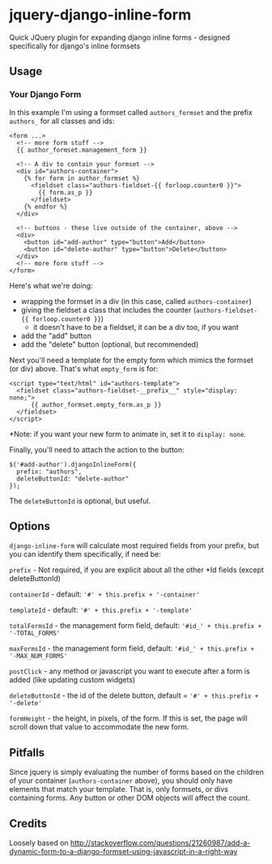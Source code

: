 # jquery-django-inline-form
Quick JQuery plugin for expanding django inline forms - designed specifically for django's inline formsets

## Usage

### Your Django Form

In this example I'm using a formset called `authors_formset` and the prefix `authors_` for all classes and ids:

    <form ...>
      <!-- more form stuff -->
      {{ author_formset.management_form }}

      <!-- A div to contain your formset -->
      <div id="authors-container">
        {% for form in author_formset %}
          <fieldset class="authors-fieldset-{{ forloop.counter0 }}">
            {{ form.as_p }}
          </fieldset>
        {% endfor %}
      </div>

      <!-- buttons - these live outside of the container, above -->
      <div>
        <button id="add-author" type="button">Add</button>
        <button id="delete-author" type="button">Delete</button>
      </div>
      <!-- more form stuff -->
    </form>
  
Here's what we're doing:

  - wrapping the formset in a div (in this case, called `authors-container`)
  - giving the fieldset a class that includes the counter (`authors-fieldset-{{ forloop.counter0 }}`)
    - it doesn't have to be a fieldset, it can be a div too, if you want
  - add the "add" button
  - add the "delete" button (optional, but recommended)
  
Next you'll need a template for the empty form which mimics the formset (or div) above. That's what `empty_form` is for:

    <script type="text/html" id="authors-template">
      <fieldset class="authors-fieldset-__prefix__" style="display: none;">
          {{ author_formset.empty_form.as_p }}
      </fieldset>
    </script>
  
*Note: if you want your new form to animate in, set it to `display: none`.

Finally, you'll need to attach the action to the button:

    $('#add-author').djangoInlineForm({
      prefix: "authors",
      deleteButtonId: "delete-author"
    });

The `deleteButtonId` is optional, but useful.

## Options

`django-inline-form` will calculate most required fields from your prefix, but you can identify them specifically, if need be:

`prefix` - Not required, if you are explicit about all the other *Id fields (except deleteButtonId)

`containerId` - default: `'#' + this.prefix + '-container'`

`templateId` - default: `'#' + this.prefix + '-template'`

`totalFormsId` - the management form field, default: `'#id_' + this.prefix + '-TOTAL_FORMS'`

`maxFormsId` - the management form field, default: `'#id_' + this.prefix + '-MAX_NUM_FORMS'`

`postClick` - any method or javascript you want to execute after a form is added (like updating custom widgets)

`deleteButtonId` - the id of the delete button, default = `'#' + this.prefix + '-delete'`

`formHeight` - the height, in pixels, of the form. If this is set, the page will scroll down that value to accommodate the new form.

## Pitfalls

Since jquery is simply evaluating the number of forms based on the children of your container (`authors-container` above), you should only have elements that match your template. That is, only formsets, or divs containing forms. Any button or other DOM objects will affect the count.

## Credits

Loosely based on http://stackoverflow.com/questions/21260987/add-a-dynamic-form-to-a-django-formset-using-javascript-in-a-right-way
